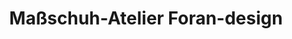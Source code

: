 ---
title: "Maßschuh-Atelier Foran-design"
url: /passau/massschuh-atelier-foran-design/
shop: Schuhe
---